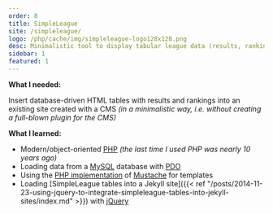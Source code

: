 ```yaml
---
order: 8
title: SimpleLeague
site: /simpleleague/
logo: /php/cache/img/simpleleague-logo128x128.png
desc: Minimalistic tool to display tabular league data (results, rankings etc.) in existing websites.
sidebar: 1
featured: 1
---
```


**What I needed:**

Insert database-driven HTML tables with results and rankings into an existing site created with a CMS *(in a minimalistic way, i.e. without creating a full-blown plugin for the CMS)*

**What I learned:**

- Modern/object-oriented [PHP](http://php.net/) *(the last time I used PHP was nearly 10 years ago)*
- Loading data from a [MySQL](http://www.mysql.com/) database with [PDO](http://php.net/manual/en/book.pdo.php)
- Using the [PHP implementation](https://github.com/bobthecow/mustache.php) of [Mustache](http://mustache.github.io/) for templates
- Loading [SimpleLeague tables into a Jekyll site]({{< ref "/posts/2014-11-23-using-jquery-to-integrate-simpleleague-tables-into-jekyll-sites/index.md" >}}) with [jQuery](http://jquery.com/)

